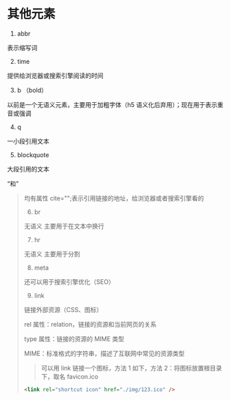 # 其他元素

1. abbr

表示缩写词

2. time

提供给浏览器或搜索引擎阅读的时间

3. b （bold）

以前是一个无语义元素，主要用于加粗字体（h5 语义化后弃用）；现在用于表示重音或强调

4. q

一小段引用文本

5. blockquote

大段引用的文本

<q>和<blockquote>均有属性 cite="";表示引用链接的地址，给浏览器或者搜索引擎看的

6. br

无语义
主要用于在文本中换行

7. hr

无语义
主要用于分割

8. meta

还可以用于搜索引擎优化（SEO）

9.  link

链接外部资源（CSS、图标）

rel 属性：relation，链接的资源和当前网页的关系

type 属性：链接的资源的 MIME 类型

MIME：标准格式的字符串，描述了互联网中常见的资源类型

> 可以用 link 链接一个图标，方法 1 如下，方法 2：将图标放置根目录下，取名 favicon.ico

```html
<link rel="shortcut icon" href="./img/123.ico" />
```
